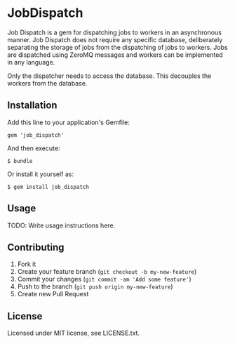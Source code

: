 # JobDispatch

Job Dispatch is a gem for dispatching jobs to workers in an asynchronous manner. 
Job Dispatch does not require any specific database, deliberately separating the storage of jobs
from the dispatching of jobs to workers.
Jobs are dispatched using ZeroMQ messages and workers can be implemented in any language.

Only the dispatcher needs to access the database. This decouples the workers from the database.

## Installation

Add this line to your application's Gemfile:

    gem 'job_dispatch'

And then execute:

    $ bundle

Or install it yourself as:

    $ gem install job_dispatch

## Usage

TODO: Write usage instructions here.

## Contributing

1. Fork it
2. Create your feature branch (`git checkout -b my-new-feature`)
3. Commit your changes (`git commit -am 'Add some feature'`)
4. Push to the branch (`git push origin my-new-feature`)
5. Create new Pull Request

## License

Licensed under MIT license, see LICENSE.txt.

